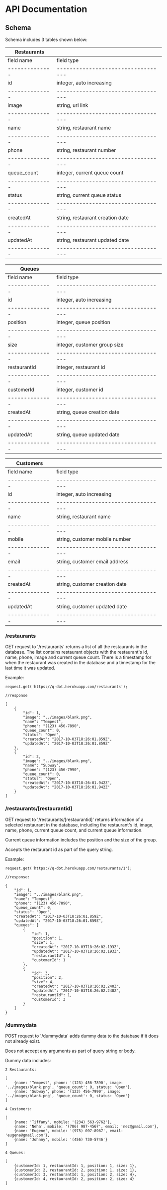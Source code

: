 # API Documentation

## Schema

Schema includes 3 tables shown below:

|Restaurants   |                                  |
|--------------|----------------------------------|
|field name    |field type                        |
|--------------|----------------------------------|
|id            |integer, auto increasing          |
|--------------|----------------------------------|
|image         |string, url link                  |
|--------------|----------------------------------|
|name          |string, restaurant name           |
|--------------|----------------------------------|
|phone         |string, restaurant number         |
|--------------|----------------------------------|
|queue_count   |integer, current queue count      |
|--------------|----------------------------------|
|status        |string, current queue status      |
|--------------|----------------------------------|
|createdAt     |string, restaurant creation date  |
|--------------|----------------------------------|
|updatedAt     |string, restaurant updated date   |
|--------------|----------------------------------|


|Queues        |                                  |
|--------------|----------------------------------|
|field name    |field type                        |
|--------------|----------------------------------|
|id            |integer, auto increasing          |
|--------------|----------------------------------|
|position      |integer, queue position           |
|--------------|----------------------------------|
|size          |integer, customer group size      |
|--------------|----------------------------------|
|restaurantId  |integer, restaurant id            |
|--------------|----------------------------------|
|customerId    |integer, customer id              |
|--------------|----------------------------------|
|createdAt     |string, queue creation date       |
|--------------|----------------------------------|
|updatedAt     |string, queue updated date        |
|--------------|----------------------------------|


|Customers     |                                  |
|--------------|----------------------------------|
|field name    |field type                        |
|--------------|----------------------------------|
|id            |integer, auto increasing          |
|--------------|----------------------------------|
|name          |string, restaurant name           |
|--------------|----------------------------------|
|mobile        |string, customer mobile number    |
|--------------|----------------------------------|
|email         |string, customer email address    |
|--------------|----------------------------------|
|createdAt     |string, customer creation date    |
|--------------|----------------------------------|
|updatedAt     |string, customer updated date     |
|--------------|----------------------------------|


### /restaurants

GET request to '/restaurants' returns a list of all the restaurants in the database. The list contains restaurant objects with the restaurant's id, name, phone, image and current queue count. There is a timestamp for when the restaurant was created in the database and a timestamp for the last time it was updated.

Example:
```
request.get('https://q-dot.herokuapp.com/restaurants');

//response

[
    {
        "id": 1,
        "image": "../images/blank.png",
        "name": "Tempest",
        "phone": "(123) 456-7890",
        "queue_count": 0,
        "status": "Open",
        "createdAt": "2017-10-03T18:26:01.859Z",
        "updatedAt": "2017-10-03T18:26:01.859Z"
    },
    {
        "id": 2,
        "image": "../images/blank.png",
        "name": "Subway",
        "phone": "(123) 456-7990",
        "queue_count": 0,
        "status": "Open",
        "createdAt": "2017-10-03T18:26:01.942Z",
        "updatedAt": "2017-10-03T18:26:01.942Z"
    }
]

```
### /restaurants/[restaurantid]

GET request to '/restaurants/[restaurantid]' returns information of a selected restaurant in the database, including the restaurant's id, image, name, phone, current queue count, and current queue information.

Current queue information includes the position and the size of the group.

Accepts the restaurant id as part of the query string.

Example:
```
request.get('https://q-dot.herokuapp.com/restaurants/1');

//response:

{
    "id": 1,
    "image": "../images/blank.png",
    "name": "Tempest",
    "phone": "(123) 456-7890",
    "queue_count": 0,
    "status": "Open",
    "createdAt": "2017-10-03T18:26:01.859Z",
    "updatedAt": "2017-10-03T18:26:01.859Z",
    "queues": [
        {
            "id": 1,
            "position": 1,
            "size": 1,
            "createdAt": "2017-10-03T18:26:02.193Z",
            "updatedAt": "2017-10-03T18:26:02.193Z",
            "restaurantId": 1,
            "customerId": 1
        },
        {
            "id": 3,
            "position": 2,
            "size": 4,
            "createdAt": "2017-10-03T18:26:02.240Z",
            "updatedAt": "2017-10-03T18:26:02.240Z",
            "restaurantId": 1,
            "customerId": 3
        }
    ]
}

```

### /dummydata

POST request to '/dummydata' adds dummy data to the database if it does not already exist. 

Does not accept any arguments as part of query string or body.

Dummy data includes:

```
2 Restaurants:

[
    {name: 'Tempest', phone: '(123) 456-7890', image: '../images/blank.png', 'queue_count': 0, status: 'Open'},
    {name: 'Subway', phone: '(123) 456-7990', image: '../images/blank.png', 'queue_count': 0, status: 'Open'}
]

4 Customers:

[
    {name: 'Tiffany', mobile: '(234) 563-9762'},
    {name: 'Neha', mobile: '(786) 987-4567', email: 'nez@gmail.com'}, 
    {name: 'Eugene', mobile: '(975) 097-8967', email: 'eugene@gmail.com'}, 
    {name: 'Johnny', mobile: '(456) 730-5746'}
]

4 Queues:

[
    {customerId: 1, restaurantId: 1, position: 1, size: 1},
    {customerId: 2, restaurantId: 2, position: 1, size: 1},
    {customerId: 3, restaurantId: 1, position: 2, size: 4},
    {customerId: 4, restaurantId: 2, position: 2, size: 4}
]

```